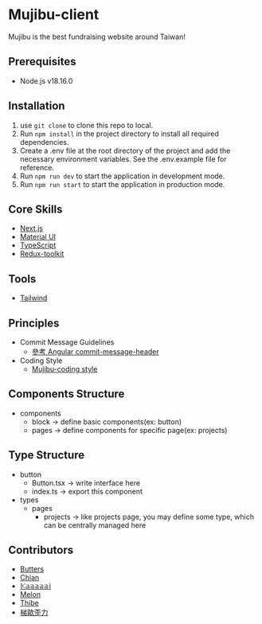 # Mujibu-client

Mujibu is the best fundraising website around Taiwan!

## Prerequisites

- Node.js v18.16.0

## Installation

1. use `git clone` to clone this repo to local.
2. Run `npm install` in the project directory to install all required dependencies.
3. Create a .env file at the root directory of the project and add the necessary environment variables. See the .env.example file for reference.
4. Run `npm run dev` to start the application in development mode.
5. Run `npm run start` to start the application in production mode.

## Core Skills

- [Next.js](https://nextjs.org/)
- [Material UI](https://mui.com/)
- [TypeScript](https://www.typescriptlang.org/)
- [Redux-toolkit](https://redux-toolkit.js.org/)

## Tools

- [Tailwind](https://tailwindcss.com/)

## Principles

- Commit Message Guidelines
  - [參考 Angular commit-message-header](https://github.com/angular/angular/blob/main/CONTRIBUTING.md#commit-message-header)
- Coding Style
  - [Mujibu-coding style](https://hackmd.io/K9bC7ZroTeawGVpLXXvShQ)

## Components Structure

- components
  - block -> define basic components(ex: button)
  - pages -> define components for specific page(ex: projects)

## Type Structure

- button
  - Button.tsx -> write interface here
  - index.ts -> export this component
- types
  - pages
    - projects -> like projects page, you may define some type, which can be centrally managed here

## Contributors

- [Butters]()
- [Chian]()
- [𝕂𝕒𝕒𝕒𝕒𝕒𝕚]()
- [Melon]()
- [Thibe]()
- [梯歐歪力]()
